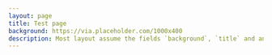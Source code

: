 ```yaml
---
layout: page
title: Test page
background: https://via.placeholder.com/1000x400
description: Most layout assume the fields `background`, `title` and an optional `description`
---
```

